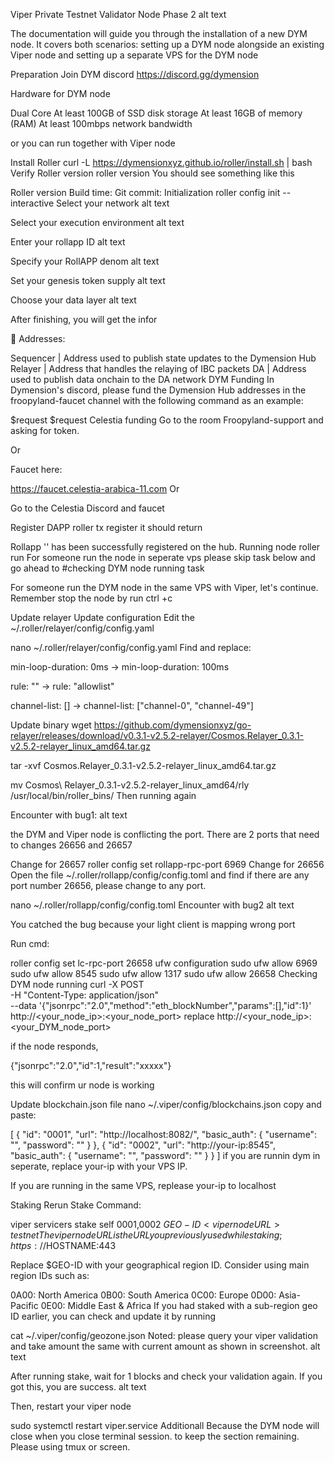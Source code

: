 Viper Private Testnet Validator Node Phase 2
alt text

The documentation will guide you through the installation of a new DYM node. It covers both scenarios: setting up a DYM node alongside an existing Viper node and setting up a separate VPS for the DYM node

Preparation
Join DYM discord
https://discord.gg/dymension

Hardware for DYM node

Dual Core
At least 100GB of SSD disk storage
At least 16GB of memory (RAM)
At least 100mbps network bandwidth

or you can run together with Viper node

Install Roller
curl -L https://dymensionxyz.github.io/roller/install.sh | bash
Verify Roller version
roller version
You should see something like this

Roller version <latest-version>
Build time: <build-time>
Git commit: <git-commit>
Initialization
roller config init --interactive
Select your network
alt text

Select your execution environment
alt text

Enter your rollapp ID
alt text

Specify your RollAPP denom
alt text

Set your genesis token supply
alt text

Choose your data layer
alt text

After finishing, you will get the infor

🔑 Addresses:

Sequencer <network> | Address used to publish state updates to the Dymension Hub
Relayer   <network> | Address that handles the relaying of IBC packets
DA        <network> | Address used to publish data onchain to the DA network
DYM Funding
In Dymension's discord, please fund the Dymension Hub addresses in the froopyland-faucet channel with the following command as an example:

$request <dym-address>
$request <dym-address>
Celestia funding
Go to the room Froopyland-support and asking for token.

Or

Faucet here:

https://faucet.celestia-arabica-11.com
Or

Go to the Celestia Discord and faucet

Register DAPP
roller tx register
it should return

Rollapp '<rollapp-id>' has been successfully registered on the hub.
Running node
roller run
For someone run the node in seperate vps please skip task below and go ahead to #checking DYM node running task

For someone run the DYM node in the same VPS with Viper, let's continue. Remember stop the node by run ctrl +c

Update relayer
Update configuration
Edit the ~/.roller/relayer/config/config.yaml

nano ~/.roller/relayer/config/config.yaml
Find and replace:

min-loop-duration: 0ms -> min-loop-duration: 100ms

rule: "" -> rule: "allowlist"

channel-list: [] -> channel-list: ["channel-0", "channel-49"]

Update binary
wget https://github.com/dymensionxyz/go-relayer/releases/download/v0.3.1-v2.5.2-relayer/Cosmos.Relayer_0.3.1-v2.5.2-relayer_linux_amd64.tar.gz

tar -xvf Cosmos.Relayer_0.3.1-v2.5.2-relayer_linux_amd64.tar.gz

mv Cosmos\ Relayer_0.3.1-v2.5.2-relayer_linux_amd64/rly /usr/local/bin/roller_bins/
Then running again

Encounter with bug1:
alt text

the DYM and Viper node is conflicting the port. There are 2 ports that need to changes 26656 and 26657

Change for 26657
roller config set rollapp-rpc-port 6969
Change for 26656
Open the file ~/.roller/rollapp/config/config.toml and find if there are any port number 26656, please change to any port.

nano ~/.roller/rollapp/config/config.toml
Encounter with bug2
alt text

You catched the bug because your light client is mapping wrong port

Run cmd:

roller config set lc-rpc-port 26658
ufw configuration
sudo ufw allow 6969
sudo ufw allow 8545
sudo ufw allow 1317
sudo ufw allow 26658
Checking DYM node running
curl -X POST \
     -H "Content-Type: application/json" \
     --data '{"jsonrpc":"2.0","method":"eth_blockNumber","params":[],"id":1}' \
     http://<your_node_ip>:<your_node_port>
replace http://<your_node_ip>:<your_DYM_node_port>

if the node responds,

{"jsonrpc":"2.0","id":1,"result":"xxxxx"}

this will confirm ur node is working

Update blockchain.json file
nano ~/.viper/config/blockchains.json
copy and paste:

[
  {
    "id": "0001",
    "url": "http://localhost:8082/",
    "basic_auth": {
      "username": "",
      "password": ""
    }
  },
  {
    "id": "0002",
    "url": "http://your-ip:8545",
    "basic_auth": {
      "username": "",
      "password": ""
    }
  }
]
if you are runnin dym in seperate, replace your-ip with your VPS IP.

If you are running in the same VPS, replease your-ip to localhost

Staking
Rerun Stake Command:

viper servicers stake self <addr> <amt> 0001,0002 $GEO-ID <viper node URL> testnet
The viper node URL is the URL you previously used while staking; https://$HOSTNAME:443

Replace $GEO-ID with your geographical region ID. Consider using main region IDs such as:

0A00: North America
0B00: South America
0C00: Europe
0D00: Asia-Pacific
0E00: Middle East & Africa
If you had staked with a sub-region geo ID earlier, you can check and update it by running

cat ~/.viper/config/geozone.json
Noted: please query your viper validation and take amount the same with current amount as shown in screenshot. alt text

After running stake, wait for 1 blocks and check your validation again. If you got this, you are success. alt text

Then, restart your viper node

sudo systemctl restart viper.service
Additionall
Because the DYM node will close when you close terminal session. to keep the section remaining. Please using tmux or screen.